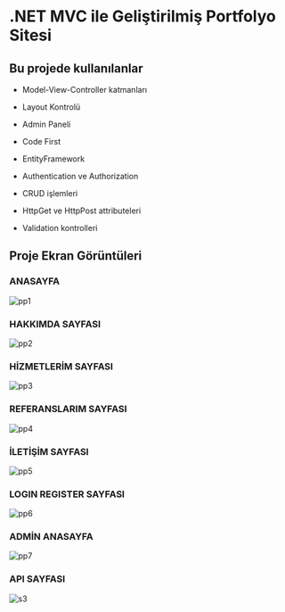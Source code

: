 




# **.NET MVC ile Geliştirilmiş Portfolyo Sitesi**


## **Bu projede kullanılanlar**


* Model-View-Controller katmanları

* Layout Kontrolü

* Admin Paneli

* Code First

* EntityFramework

* Authentication ve Authorization 

* CRUD işlemleri

* HttpGet ve HttpPost attributeleri

* Validation kontrolleri 




## Proje Ekran Görüntüleri 

### ANASAYFA 

![pp1](https://github.com/user-attachments/assets/34407087-b930-4e4f-8bad-97b31624c09a)

### HAKKIMDA SAYFASI  
![pp2](https://github.com/user-attachments/assets/67146f23-d2ed-4bb6-b3e1-363523cd781a)


### HİZMETLERİM SAYFASI   
![pp3](https://github.com/user-attachments/assets/f12ed20e-6712-4a00-92b7-b4f7c1a157f3)

### REFERANSLARIM SAYFASI
![pp4](https://github.com/user-attachments/assets/8bc20732-16e3-44d3-a803-c0054a4695e1)


### İLETİŞİM SAYFASI
![pp5](https://github.com/user-attachments/assets/d71b216a-272a-4d60-ab73-b8633bbf267f)


### LOGIN REGISTER SAYFASI  
![pp6](https://github.com/user-attachments/assets/5cbea7b2-af04-47e9-a4b7-de4176926280)


### ADMİN ANASAYFA
![pp7](https://github.com/user-attachments/assets/44b5d6b5-ebba-4e89-beec-927babfbe6b1)




### API SAYFASI 
![s3](https://github.com/user-attachments/assets/afbfa63f-6fb1-4297-8596-7ed68d615941)


